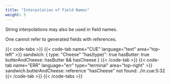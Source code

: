 ```yaml
---
title: "Interpolation of Field Names"
weight: 3
---
```


String interpolations may also be used in field names.

One cannot refer to generated fields with references.

{{< code-tabs >}}
{{< code-tab name="CUE" language="text"  area="top-left" >}}
sandwich: {
	type:            "Cheese"
	"has\(type)":    true
	hasButter:       true
	butterAndCheese: hasButter && hasCheese
}
{{< /code-tab >}}
{{< code-tab name="ERR" language="err" type="terminal" area="top-right" >}}
sandwich.butterAndCheese: reference "hasCheese" not found:
    ./in.cue:5:32
{{< /code-tab >}}
{{< /code-tabs >}}
